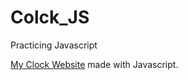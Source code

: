 # Colck_JS
Practicing Javascript

[My Clock Website](https://jaejuna.github.io/Juna_momentum/) made with Javascript.

